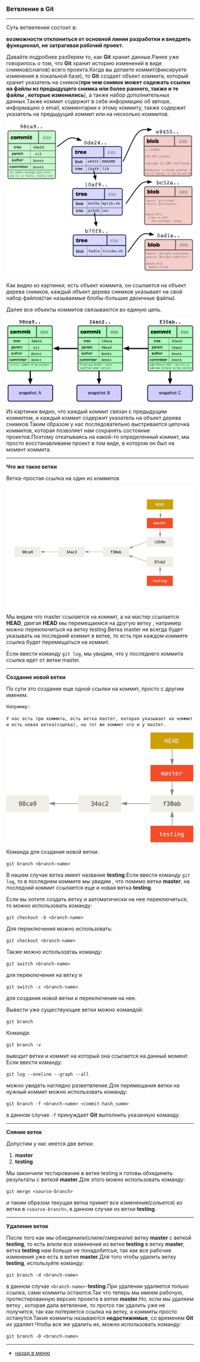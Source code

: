 <!DOCTYPE html>
<html>
<head>
    <style>
        body {
            background-image: url('back2.jpeg');
            background-size: cover; /* чтобы изображение занимало всю площадь */
            background-repeat: no-repeat; /* чтобы изображение не повторялось */
        }
    </style>
</head>
<body>

### Ветвление в Git

---

Суть ветвеления состоит в: 

 **возможности отклониться от основной линии разработки и внедрять функционал, не затрагивая рабочий проект.**

 Давайте подробнее разберем то, как **Git** хранит данные.Ранее уже говорилось о том, что **Git** хранит историю изменений в виде снимков(снапов) всего проекта.Когда вы делаете коммит(фиксируете изменения в локальной базе), то **Git** создает объект коммита, который хранит указатель на снимок(**при чем снимок может содежать ссылки на файлы из предыдущего снимка или более раннего, также и те файлы , которые изменились**), а также набор дополнительных данных.Также коммит содержит в себе информацию об авторе, информацию о email, комментарии к этому коммиту, также содержит указатель на предыдущий коммит или на несколько коммитов.

 ![объект коммита](./objects-example.png "объект коммита")

 Как видно из картинки, есть объект коммита, он ссылается на объект дерева снимков, каждый объект дерева снимков указывает на свой набор файлов(так называемые блобы-большие двоичные файлы).

 Далее все объекты коммитов связываются во единую цепь.

 ![цепь коммитов](./snapshots.png "цепь коммитов")

 Из картинки видно, что каждый коммит связан с предыдущим коммитом, и каждый коммит содержит указатель на объект дерева снимков.Таким образом у нас последовательно выстривается цепочка коммитов, которая позволяет нам сохранять состояние проектов.Поэтому откатываясь на какой-то определенный коммит, мы просто восстанавливаем проект в том виде, в котором он был на момент коммита.

 ---

 **Что же такое ветки**

 Ветка-простая ссылка на один из коммитов

 ![ветка master](./advance-master.png)

 Мы видим что master ссылается на коммит, а на мастер ссылается **HEAD**, двигая **HEAD** мы перемещаемся на другую ветку , например можно переключиться на ветку testing.Ветка master не всегда будет указывать на последний коммит в ветке, то есть при каждом коммите ссылка будет перемещаться на коммит.

 Если ввести команду `git log`, мы увидим, что у последнего коммита ссылка идет от ветки master.

 ---

 **Создание новой ветки**

 По сути это создание еще одной ссылки на коммит, просто с другим именем.

    Например:

    У нас есть три коммита, есть ветка master, которая указывает на коммит и есть новая ветка(ссылка), на тот же коммит что и у master.

![новая ветка](./head-to-master.png "новая ватка")

Команда для создания новой ветки:

`git branch <branch-name>`

В нашем случае ветка имеет название **testing**.Если ввести команду `git log`, то в последнем коммите мы увидим , что помимо ветки **master**, на последний коммит ссылается еще и новая ветка **testing**.

Если вы хотите создать ветку и аатоматически на нее переключиться, то можно использовать команду:

`git checkout -b <branch-name>`

Для переключения можно использовать:

`git checkout <branch-name>`

Также можно использовтаь команду:

`git switch <branch-name>`

для переключения на ветку и 

`git switch -c <branch-name>`

для создания новой ветки и переключения на нее.

Вывести уже существующие ветки можно командой:

`git branch`

Команда:

`git branch -v` 

выводит ветки и коммит на который она ссылается на данный момент.
Если ввести команду:

`git log --oneline --graph --all`

можно увидеть наглядно разветвление.Для перемещания ветки на нужный коммит можно использовать команду:

`git branch -f <branch-name> <commit-hash_summ>`

в данном случае `-f` принуждает **Git** выполнить указанную команду.

---

**Сляние веток**

Допустим у нас иеется две ветки:

1. **master**
2. **testing**

Мы закончили тестирование в ветке testing и готовы обхединить результаты с веткой **master**.Для этого можно использовать команду:

`git merge <source-branch>`

и таким образом текущая ветка примет все изменения(сольется) из ветки в `<source-branch>`, в данном случае из ветки **testing**.

---

**Удаление веток**

После того как мы обхединили(слили/смержили) ветку **master** с веткой **testing**, то есть влили все изменения из ветки **testing** в ветку **master**, ветка **testing** нам больше не понадобитсья, так как все рабочие изменения уже есть в ветке **master**.Для того чтобы удалить ветку **testing**, используйте команду:

`git branch -d <branch-name>`

в данном случае `<branch-name>`-**testing**.При удалении удаляется только ссылка, сами коммиты остаются.Так что теперь мы имеем рабочую, протестированную версию проекта в ветке **master**.Но, если мы удаляем ветку , которая дала ветвление, то протсо так удалить уже не получится, так как потеряется ссылка на ветку, а коммиты просто останутся.Такие коммиты называются **недостижимые**, со временем **Git** их удаляет.Чтобы все же удалить их, можно использовать команду:

`git branch -D <branch-name>`

---

* [назад в меню](./readme.md "назад в меню")
